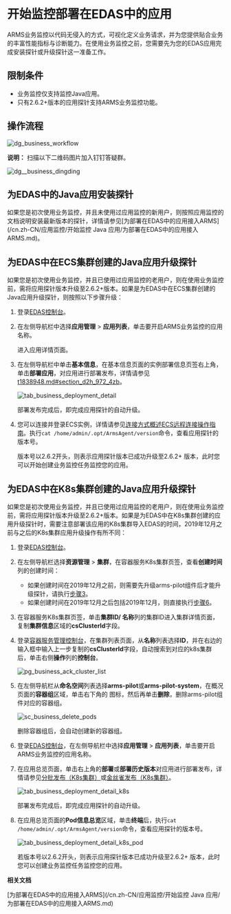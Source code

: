 # 开始监控部署在EDAS中的应用

ARMS业务监控以代码无侵入的方式，可视化定义业务请求，并为您提供贴合业务的丰富性能指标与诊断能力。在使用业务监控之前，您需要先为您的EDAS应用完成安装探针或升级探针这一准备工作。

## 限制条件

-   业务监控仅支持监控Java应用。
-   只有2.6.2+版本的应用探针支持ARMS业务监控功能。

## 操作流程

![dg_business_workflow](https://static-aliyun-doc.oss-accelerate.aliyuncs.com/assets/img/zh-CN/7067197951/p103004.png)

**说明：** 扫描以下二维码图片加入钉钉答疑群。

![dg__business_dingding](https://static-aliyun-doc.oss-accelerate.aliyuncs.com/assets/img/zh-CN/7067197951/p92785.png)

## 为EDAS中的Java应用安装探针

如果您是初次使用业务监控，并且未使用过应用监控的新用户，则按照应用监控的文档说明安装最新版本的探针，详情请参见[为部署在EDAS中的应用接入ARMS](/cn.zh-CN/应用监控/开始监控 Java 应用/为部署在EDAS中的应用接入ARMS.md)。

## 为EDAS中在ECS集群创建的Java应用升级探针

如果您是初次使用业务监控，并且已使用过应用监控的老用户，则在使用业务监控前，需将应用探针版本升级至2.6.2+版本。如果是为EDAS中在ECS集群创建的Java应用升级探针，则按照以下步骤升级：

1.  登录[EDAS控制台](https://edas.console.aliyun.com)。

2.  在左侧导航栏中选择**应用管理** \> **应用列表**，单击要开启ARMS业务监控的应用名称。

    进入应用详情页面。

3.  在左侧导航栏中单击**基本信息**，在基本信息页面的实例部署信息页签右上角，单击**部署应用**，对应用进行部署发布，详情请参见[t1838948.md\#section\_d2h\_972\_4zb]()。

    ![tab_business_deployment_detail](https://static-aliyun-doc.oss-accelerate.aliyuncs.com/assets/img/zh-CN/2067197951/p88780.png)

    部署发布完成后，即完成应用探针的自动升级。

4.  您可以连接并登录ECS实例，详情请参见[连接方式概述ECS远程连接操作指南](/cn.zh-CN/实例/连接实例/连接方式概述.md)。执行`cat /home/admin/.opt/ArmsAgent/version`命令，查看应用探针的版本号。

    版本号以2.6.2开头，则表示应用探针版本已成功升级至2.6.2+ 版本，此时您可以开始创建业务监控任务监控您的应用。


## 为EDAS中在K8s集群创建的Java应用升级探针

如果您是初次使用业务监控，并且已使用过应用监控的老用户，则在使用业务监控前，需将应用探针版本升级至2.6.2+版本。如果是为EDAS中在K8s集群创建的应用升级探针时，需要注意部署该应用的K8s集群导入EDAS的时间，2019年12月之前与之后的K8s集群应用升级操作有所不同：

1.  登录[EDAS控制台](https://edas.console.aliyun.com)。

2.  在左侧导航栏选择**资源管理** \> **集群**，在容器服务K8s集群页签，查看**创建时间**列的创建时间：

    -   如果创建时间在2019年12月之前，则需要先升级arms-pilot组件后才能升级探针，请执行[步骤3](#step_b44_68o_1pf)。
    -   如果创建时间在2019年12月之后包括2019年12月，则直接执行[步骤6](#step_5kr_tre_5pi)。
3.  在容器服务K8s集群页签，单击**集群ID/ 名称**列的集群ID进入集群详情页面，复制**集群信息**区域的**csClusterId**字段。

4.  登录[容器服务管理控制台](https://cs.console.aliyun.com)，在集群列表页面，从**名称**列表选择**ID**，并在右边的输入框中输入上一步复制的**csClusterId**字段，自动搜索到对应的k8s集群后，单击右侧**操作**列的**控制台**。

    ![pg_business_ack_cluster_list](https://static-aliyun-doc.oss-accelerate.aliyuncs.com/assets/img/zh-CN/4067197951/p91060.png)

5.  在左侧导航栏从**命名空间**列表选择**arms-pilot**或**arms-pilot-system**，在概况页面的**容器组**区域，单击右下角的 图标，然后再单击**删除**，删除arms-pilot组件对应的容器组。

    ![sc_business_delete_pods](https://static-aliyun-doc.oss-accelerate.aliyuncs.com/assets/img/zh-CN/4067197951/p91078.png)



    删除容器组后，会自动创建新的容器组。

6.  登录[EDAS控制台](https://edas.console.aliyun.com)，在左侧导航栏中选择**应用管理** \> **应用列表**，单击要开启ARMS业务监控的应用名称。

7.  在应用总览页面，单击右上角的**部署**或**部署历史版本**对应用进行部署发布，详情请参见[分批发布（K8s集群）]()或[金丝雀发布（K8s集群）]()。

    ![tab_business_deployment_detail_k8s](https://static-aliyun-doc.oss-accelerate.aliyuncs.com/assets/img/zh-CN/2067197951/p91082.png)

    部署发布完成后，即完成应用探针的自动升级。

8.  在应用总览页面的**Pod信息总览**区域，单击**终端**后，执行`cat /home/admin/.opt/ArmsAgent/version`命令，查看应用探针的版本号。

    ![tab_business_deployment_detail_k8s_pod](https://static-aliyun-doc.oss-accelerate.aliyuncs.com/assets/img/zh-CN/3067197951/p91084.png)

    若版本号以2.6.2开头，则表示应用探针版本已成功升级至2.6.2+ 版本，此时您可以创建业务监控任务监控您的应用。


**相关文档**  


[为部署在EDAS中的应用接入ARMS](/cn.zh-CN/应用监控/开始监控 Java 应用/为部署在EDAS中的应用接入ARMS.md)


